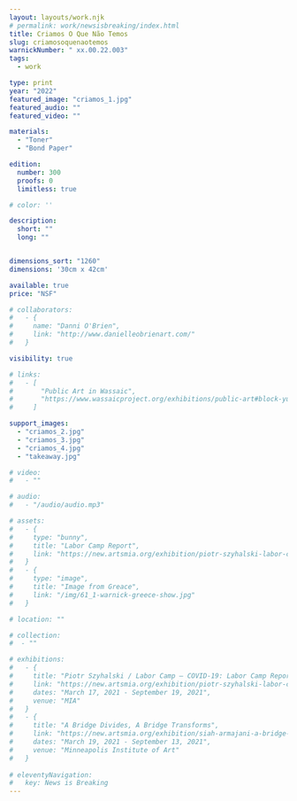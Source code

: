 ```yaml
---
layout: layouts/work.njk
# permalink: work/newsisbreaking/index.html
title: Criamos O Que Não Temos
slug: criamosoquenaotemos
warnickNumber: " xx.00.22.003"
tags:
  - work

type: print
year: "2022"
featured_image: "criamos_1.jpg"
featured_audio: ""
featured_video: ""

materials: 
  - "Toner"
  - "Bond Paper"

edition: 
  number: 300
  proofs: 0
  limitless: true

# color: ''

description:
  short: ""
  long: ""


dimensions_sort: "1260"
dimensions: '30cm x 42cm'

available: true
price: "NSF"

# collaborators:
#   - {
#     name: "Danni O'Brien",
#     link: "http://www.danielleobrienart.com/"
#   }

visibility: true

# links:
#   - [
#       "Public Art in Wassaic",
#       "https://www.wassaicproject.org/exhibitions/public-art#block-yui_3_17_2_1_1635259463800_75918",
#     ]

support_images: 
  - "criamos_2.jpg"
  - "criamos_3.jpg"
  - "criamos_4.jpg"
  - "takeaway.jpg"

# video:
#   - ""

# audio:
#   - "/audio/audio.mp3"

# assets: 
#   - {
#     type: "bunny",
#     title: "Labor Camp Report",
#     link: "https://new.artsmia.org/exhibition/piotr-szyhalski-labor-camp-covid-19-labor-camp-report"
#   }
#   - {
#     type: "image",
#     title: "Image from Greace",
#     link: "/img/61_1-warnick-greece-show.jpg"
#   }

# location: ""

# collection:
#  - ""

# exhibitions:
#   - {
#     title: "Piotr Szyhalski / Labor Camp – COVID-19: Labor Camp Report",
#     link: "https://new.artsmia.org/exhibition/piotr-szyhalski-labor-camp-covid-19-labor-camp-report",
#     dates: "March 17, 2021 - September 19, 2021",
#     venue: "MIA"
#   }
#   - {
#     title: "A Bridge Divides, A Bridge Transforms",
#     link: "https://new.artsmia.org/exhibition/siah-armajani-a-bridge-divides-a-bridge-transforms",
#     dates: "March 19, 2021 - September 13, 2021",
#     venue: "Minneapolis Institute of Art"
#   }
  
# eleventyNavigation:
#   key: News is Breaking
---
```

